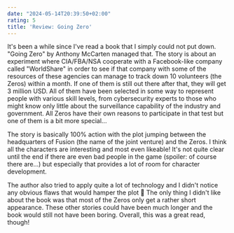 ```yaml
---
date: "2024-05-14T20:39:50+02:00"
rating: 5
title: 'Review: Going Zero'
---
```


It's been a while since I've read a book that I simply could not put down. "Going Zero" by Anthony McCarten managed that. The story is about an experiment where CIA/FBA/NSA cooperate with a Facebook-like company called "WorldShare" in order to see if that company with some of the resources of these agencies can manage to track down 10 volunteers (the Zeros) within a month. If one of them is still out there after that, they will get 3 million USD. All of them have been selected in some way to represent people with various skill levels, from cybersecurity experts to those who might know only little about the surveillance capability of the industry and government. All Zeros have their own reasons to participate in that test but one of them is a bit more special...

The story is basically 100% action with the plot jumping between the headquarters of Fusion (the name of the joint venture) and the Zeros. I think all the characters are interesting and most even likeable! It's not quite clear until the end if there are even bad people in the game (spoiler: of course there are...) but especially that provides a lot of room for character development.

The author also tried to apply quite a lot of technology and I didn't notice any obvious flaws that would hamper the plot 🙂 The only thing I didn't like about the book was that most of the Zeros only get a rather short appearance. These other stories could have been much longer and the book would still not have been boring. Overall, this was a great read, though!